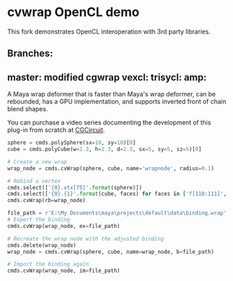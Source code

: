 # cvwrap OpenCL demo
This fork demonstrates OpenCL interoperation with 3rd party libraries.
## Branches:
master: modified cgwrap
vexcl:
trisycl:
amp:
---

A Maya wrap deformer that is faster than Maya's wrap deformer, can be rebounded, has a GPU implementation, and supports inverted front of chain blend shapes.

You can purchase a video series documenting the development of this plug-in from scratch at [CGCircuit](http://www.cgcircuit.com/course/creating-a-gpu-driven-wrap-deformer?affid=df9a2a33e2f653182abfd4cfc9b7159752671dde4280a13fc724d0c42b62d143c055f01d504ecc4d176537d5ce1994d0010d204a200f178091bf59c85380dbdc).

```python
sphere = cmds.polySphere(sx=10, sy=10)[0]
cube = cmds.polyCube(w=2.3, h=2.3, d=2.3, sx=5, sy=5, sz=5)[0]

# Create a new wrap
wrap_node = cmds.cvWrap(sphere, cube, name='wrapnode', radius=0.1)

# Rebind a vertex
cmds.select(['{0}.vtx[75]'.format(sphere)])
cmds.select(['{0}.{1}'.format(cube, faces) for faces in ['f[110:111]', 'f[115:116]']], add=True)
cmds.cvWrap(rb=wrap_node)

file_path = r'E:\My Documents\maya\projects\default\data\binding.wrap'
# Export the binding
cmds.cvWrap(wrap_node, ex=file_path)

# Recreate the wrap node with the adjusted binding
cmds.delete(wrap_node)
wrap_node = cmds.cvWrap(sphere, cube, name=wrap_node, b=file_path)

# Import the binding again
cmds.cvWrap(wrap_node, im=file_path)
```
